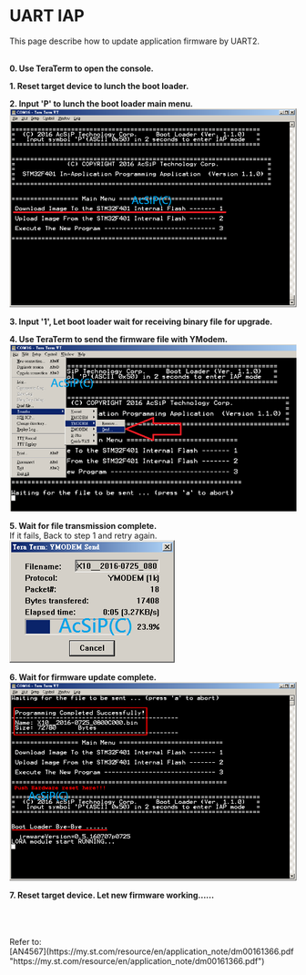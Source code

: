 # UART IAP
This page describe how to update application firmware by UART2.<BR><BR>

<B>0. Use TeraTerm to open the console.</B><BR>

<B>1. Reset target device to lunch the boot loader.</B><BR>

<B>2. Input 'P' to lunch the boot loader main menu.</B><BR>
![Bootloader Menu](IAP__F401_01.PNG)

<B>3. Input '1', Let boot loader wait for receiving binary file for upgrade.</B><BR>

<B>4. Use TeraTerm to send the firmware file with YModem.</B><BR>
![Bootloader download menu](IAP__F401_02.PNG)

<B>5. Wait for file transmission complete.</B><BR>
If it fails, Back to step 1 and retry again.<BR>
![download progress](IAP__F401_03.PNG)

<B>6. Wait for firmware update complete.</B><BR>
![update completed](IAP__F401_04.PNG)

<B>7. Reset target device. Let new firmware working......</B><BR>

<BR>
<BR>
<BR>
Refer to:<BR>
[AN4567](https://my.st.com/resource/en/application_note/dm00161366.pdf  "https://my.st.com/resource/en/application_note/dm00161366.pdf")
